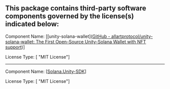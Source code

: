 This package contains third-party software components governed by the license(s) indicated below:
---------

Component Name: [[unity-solana-wallet]([GitHub - allartprotocol/unity-solana-wallet: The First Open-Source Unity-Solana Wallet with NFT support](https://github.com/allartprotocol/unity-solana-wallet))]

License Type: [ "MIT License"]

---------

Component Name: [[Solana.Unity-SDK](https://github.com/garbles-labs/Solana.Unity-SDK)]

License Type: [ "MIT License"]


